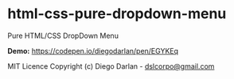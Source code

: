# html-css-pure-dropdown-menu
Pure HTML/CSS DropDown Menu

<b>Demo:</b> https://codepen.io/diegodarlan/pen/EGYKEq

MIT Licence
Copyright (c) Diego Darlan - dslcorpo@gmail.com
